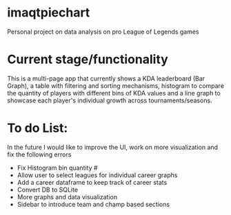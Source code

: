 # imaqtpiechart
Personal project on data analysis on pro League of Legends games

# Current stage/functionality
This is a multi-page app that currently shows a KDA leaderboard (Bar Graph), a table with filtering and sorting mechanisms, histogram to compare the quantity of players with different bins of KDA values and a line graph to showcase each player's individual growth across tournaments/seasons.

# To do List:
In the future I would like to improve the UI, work on more visualization and fix the following errors
- Fix Histogram bin quantity #
- Allow user to select leagues for individual career graphs
- Add a career dataframe to keep track of career stats
- Convert DB to SQLite
- More graphs and data visualization
- Sidebar to introduce team and champ based sections
